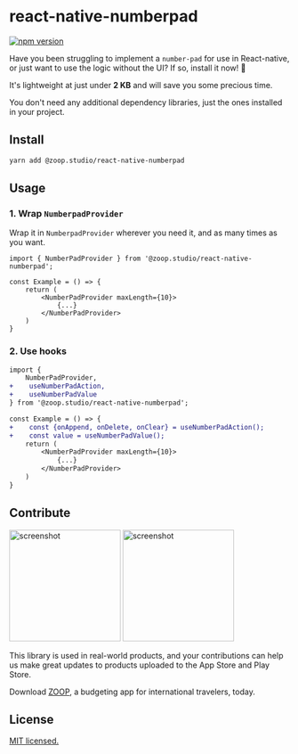 # react-native-numberpad

[![npm version](https://badge.fury.io/js/@zoop.studio%2Freact-native-numberpad.svg)](https://badge.fury.io/js/@zoop.studio%2Freact-native-numberpad)

Have you been struggling to implement a `number-pad` for use in React-native, or just want to use the logic without the
UI? If so, install it now! 👊

It's lightweight at just under **2 KB** and will save you some precious time.

You don't need any additional dependency libraries, just the ones installed in your project.

## Install

```bash
yarn add @zoop.studio/react-native-numberpad
```

## Usage

### 1. Wrap `NumberpadProvider`

Wrap it in `NumberpadProvider` wherever you need it, and as many times as you want.

```tsx
import { NumberPadProvider } from '@zoop.studio/react-native-numberpad';

const Example = () => {
    return (
        <NumberPadProvider maxLength={10}>
            {...}
        </NumberPadProvider>
    ) 
}
```

### 2. Use hooks

```diff
import {
    NumberPadProvider,
+    useNumberPadAction,
+    useNumberPadValue
} from '@zoop.studio/react-native-numberpad';

const Example = () => {
+    const {onAppend, onDelete, onClear} = useNumberPadAction();
+    const value = useNumberPadValue();
    return (
        <NumberPadProvider maxLength={10}>
            {...}
        </NumberPadProvider>
    ) 
}
```

## Contribute

<img alt='screenshot' src='https://is1-ssl.mzstatic.com/image/thumb/PurpleSource126/v4/36/71/1f/36711f17-705f-8c40-8c46-dc2450027edf/0a4a1814-a67b-45bf-9fad-c6e7510a87e6_6.5_U1112_U1167_U11bc_2.png/460x0w.webp' width='200' />
<img alt='screenshot' src='https://is1-ssl.mzstatic.com/image/thumb/PurpleSource116/v4/dd/14/0f/dd140f77-84f0-4ade-df18-4e0873b636d7/79f5000b-818f-4370-8a32-20a8a0712d83_6.5_U1112_U1167_U11bc_3.png/460x0w.webp' width='200' />

This library is used in real-world products, and your contributions can help us make great updates to products uploaded
to the App Store and Play Store.

Download [ZOOP](https://apps.apple.com/kr/app/zoop-%ED%95%B4%EC%99%B8%EC%97%AC%ED%96%89-%EA%B0%80%EA%B3%84%EB%B6%80/id6447391288),
a budgeting app for international travelers, today.

## License

[MIT licensed.](https://github.com/zoop-studio/react-native-numberpad/blob/main/LICENSE)
